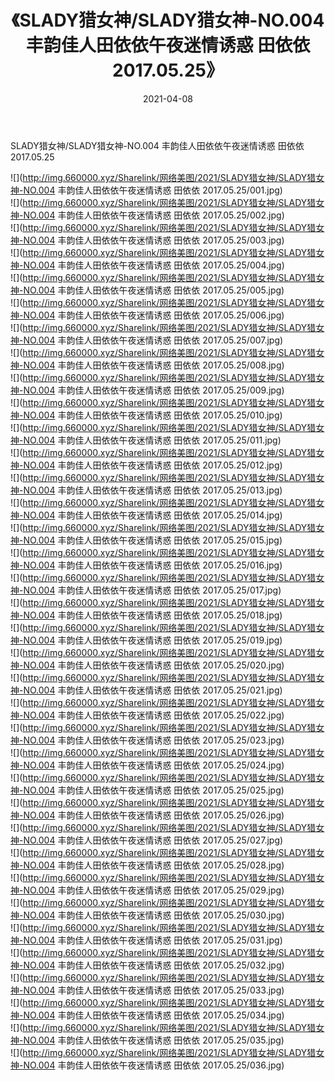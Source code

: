 ﻿---
layout: post
title:  《SLADY猎女神/SLADY猎女神-NO.004 丰韵佳人田依依午夜迷情诱惑 田依依 2017.05.25》
date:   2021-04-08
img: http://img.660000.xyz/Sharelink/网络美图/2021/SLADY猎女神/SLADY猎女神-NO.004 丰韵佳人田依依午夜迷情诱惑 田依依 2017.05.25/000.jpg
categories: [美女, 清纯, 唯美]
---

SLADY猎女神/SLADY猎女神-NO.004 丰韵佳人田依依午夜迷情诱惑 田依依 2017.05.25

 ![](http://img.660000.xyz/Sharelink/网络美图/2021/SLADY猎女神/SLADY猎女神-NO.004 丰韵佳人田依依午夜迷情诱惑 田依依 2017.05.25/001.jpg) <br>![](http://img.660000.xyz/Sharelink/网络美图/2021/SLADY猎女神/SLADY猎女神-NO.004 丰韵佳人田依依午夜迷情诱惑 田依依 2017.05.25/002.jpg) <br>![](http://img.660000.xyz/Sharelink/网络美图/2021/SLADY猎女神/SLADY猎女神-NO.004 丰韵佳人田依依午夜迷情诱惑 田依依 2017.05.25/003.jpg) <br>![](http://img.660000.xyz/Sharelink/网络美图/2021/SLADY猎女神/SLADY猎女神-NO.004 丰韵佳人田依依午夜迷情诱惑 田依依 2017.05.25/004.jpg) <br>![](http://img.660000.xyz/Sharelink/网络美图/2021/SLADY猎女神/SLADY猎女神-NO.004 丰韵佳人田依依午夜迷情诱惑 田依依 2017.05.25/005.jpg) <br>![](http://img.660000.xyz/Sharelink/网络美图/2021/SLADY猎女神/SLADY猎女神-NO.004 丰韵佳人田依依午夜迷情诱惑 田依依 2017.05.25/006.jpg) <br>![](http://img.660000.xyz/Sharelink/网络美图/2021/SLADY猎女神/SLADY猎女神-NO.004 丰韵佳人田依依午夜迷情诱惑 田依依 2017.05.25/007.jpg) <br>![](http://img.660000.xyz/Sharelink/网络美图/2021/SLADY猎女神/SLADY猎女神-NO.004 丰韵佳人田依依午夜迷情诱惑 田依依 2017.05.25/008.jpg) <br>![](http://img.660000.xyz/Sharelink/网络美图/2021/SLADY猎女神/SLADY猎女神-NO.004 丰韵佳人田依依午夜迷情诱惑 田依依 2017.05.25/009.jpg) <br>![](http://img.660000.xyz/Sharelink/网络美图/2021/SLADY猎女神/SLADY猎女神-NO.004 丰韵佳人田依依午夜迷情诱惑 田依依 2017.05.25/010.jpg) <br>![](http://img.660000.xyz/Sharelink/网络美图/2021/SLADY猎女神/SLADY猎女神-NO.004 丰韵佳人田依依午夜迷情诱惑 田依依 2017.05.25/011.jpg) <br>![](http://img.660000.xyz/Sharelink/网络美图/2021/SLADY猎女神/SLADY猎女神-NO.004 丰韵佳人田依依午夜迷情诱惑 田依依 2017.05.25/012.jpg) <br>![](http://img.660000.xyz/Sharelink/网络美图/2021/SLADY猎女神/SLADY猎女神-NO.004 丰韵佳人田依依午夜迷情诱惑 田依依 2017.05.25/013.jpg) <br>![](http://img.660000.xyz/Sharelink/网络美图/2021/SLADY猎女神/SLADY猎女神-NO.004 丰韵佳人田依依午夜迷情诱惑 田依依 2017.05.25/014.jpg) <br>![](http://img.660000.xyz/Sharelink/网络美图/2021/SLADY猎女神/SLADY猎女神-NO.004 丰韵佳人田依依午夜迷情诱惑 田依依 2017.05.25/015.jpg) <br>![](http://img.660000.xyz/Sharelink/网络美图/2021/SLADY猎女神/SLADY猎女神-NO.004 丰韵佳人田依依午夜迷情诱惑 田依依 2017.05.25/016.jpg) <br>![](http://img.660000.xyz/Sharelink/网络美图/2021/SLADY猎女神/SLADY猎女神-NO.004 丰韵佳人田依依午夜迷情诱惑 田依依 2017.05.25/017.jpg) <br>![](http://img.660000.xyz/Sharelink/网络美图/2021/SLADY猎女神/SLADY猎女神-NO.004 丰韵佳人田依依午夜迷情诱惑 田依依 2017.05.25/018.jpg) <br>![](http://img.660000.xyz/Sharelink/网络美图/2021/SLADY猎女神/SLADY猎女神-NO.004 丰韵佳人田依依午夜迷情诱惑 田依依 2017.05.25/019.jpg) <br>![](http://img.660000.xyz/Sharelink/网络美图/2021/SLADY猎女神/SLADY猎女神-NO.004 丰韵佳人田依依午夜迷情诱惑 田依依 2017.05.25/020.jpg) <br>![](http://img.660000.xyz/Sharelink/网络美图/2021/SLADY猎女神/SLADY猎女神-NO.004 丰韵佳人田依依午夜迷情诱惑 田依依 2017.05.25/021.jpg) <br>![](http://img.660000.xyz/Sharelink/网络美图/2021/SLADY猎女神/SLADY猎女神-NO.004 丰韵佳人田依依午夜迷情诱惑 田依依 2017.05.25/022.jpg) <br>![](http://img.660000.xyz/Sharelink/网络美图/2021/SLADY猎女神/SLADY猎女神-NO.004 丰韵佳人田依依午夜迷情诱惑 田依依 2017.05.25/023.jpg) <br>![](http://img.660000.xyz/Sharelink/网络美图/2021/SLADY猎女神/SLADY猎女神-NO.004 丰韵佳人田依依午夜迷情诱惑 田依依 2017.05.25/024.jpg) <br>![](http://img.660000.xyz/Sharelink/网络美图/2021/SLADY猎女神/SLADY猎女神-NO.004 丰韵佳人田依依午夜迷情诱惑 田依依 2017.05.25/025.jpg) <br>![](http://img.660000.xyz/Sharelink/网络美图/2021/SLADY猎女神/SLADY猎女神-NO.004 丰韵佳人田依依午夜迷情诱惑 田依依 2017.05.25/026.jpg) <br>![](http://img.660000.xyz/Sharelink/网络美图/2021/SLADY猎女神/SLADY猎女神-NO.004 丰韵佳人田依依午夜迷情诱惑 田依依 2017.05.25/027.jpg) <br>![](http://img.660000.xyz/Sharelink/网络美图/2021/SLADY猎女神/SLADY猎女神-NO.004 丰韵佳人田依依午夜迷情诱惑 田依依 2017.05.25/028.jpg) <br>![](http://img.660000.xyz/Sharelink/网络美图/2021/SLADY猎女神/SLADY猎女神-NO.004 丰韵佳人田依依午夜迷情诱惑 田依依 2017.05.25/029.jpg) <br>![](http://img.660000.xyz/Sharelink/网络美图/2021/SLADY猎女神/SLADY猎女神-NO.004 丰韵佳人田依依午夜迷情诱惑 田依依 2017.05.25/030.jpg) <br>![](http://img.660000.xyz/Sharelink/网络美图/2021/SLADY猎女神/SLADY猎女神-NO.004 丰韵佳人田依依午夜迷情诱惑 田依依 2017.05.25/031.jpg) <br>![](http://img.660000.xyz/Sharelink/网络美图/2021/SLADY猎女神/SLADY猎女神-NO.004 丰韵佳人田依依午夜迷情诱惑 田依依 2017.05.25/032.jpg) <br>![](http://img.660000.xyz/Sharelink/网络美图/2021/SLADY猎女神/SLADY猎女神-NO.004 丰韵佳人田依依午夜迷情诱惑 田依依 2017.05.25/033.jpg) <br>![](http://img.660000.xyz/Sharelink/网络美图/2021/SLADY猎女神/SLADY猎女神-NO.004 丰韵佳人田依依午夜迷情诱惑 田依依 2017.05.25/034.jpg) <br>![](http://img.660000.xyz/Sharelink/网络美图/2021/SLADY猎女神/SLADY猎女神-NO.004 丰韵佳人田依依午夜迷情诱惑 田依依 2017.05.25/035.jpg) <br>![](http://img.660000.xyz/Sharelink/网络美图/2021/SLADY猎女神/SLADY猎女神-NO.004 丰韵佳人田依依午夜迷情诱惑 田依依 2017.05.25/036.jpg) <br>